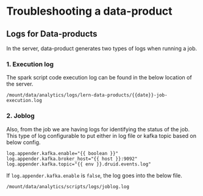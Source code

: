 # Troubleshooting a data-product

## Logs for Data-products

In the server, data-product generates two types of logs when running a job.

### 1. Execution log

The spark script code execution log can be found in the below location of the server.

```
/mount/data/analytics/logs/lern-data-products/{{date}}-job-execution.log
```

### 2. Joblog

Also, from the job we are having logs for identifying the status of the job. This type of log configurable to put either in log file or kafka topic based on below config.

```
log.appender.kafka.enable="{{ boolean }}"
log.appender.kafka.broker_host="{{ host }}:9092"
log.appender.kafka.topic="{{ env }}.druid.events.log"
```

If `log.appender.kafka.enable` is `false`, the log goes into the below file.

```
/mount/data/analytics/scripts/logs/joblog.log
```
